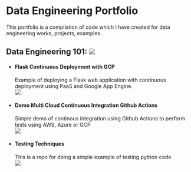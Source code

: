 # Data Engineering Portfolio

This portfolio is a compilation of code which I have created for data engineering works, projects, examples.

## Data Engineering 101: [![](https://badgen.net/badge/101/examples/black)]()

* #### Flask Continuous Deployment with GCP<br>
    Example of deploying a Flask web application with continuous deployment using PaaS and Google App Engine. <br>
[![](https://badgen.net/badge/icon/github?icon=github&label)](https://github.com/VM-137/cd-on-gcp-flask-web-)

* #### Demo Multi Cloud Continuous Integration Github Actions<br>
    Simple demo of continous integration using Github Actions to perform tests using AWS, Azure or GCP <br>
[![](https://badgen.net/badge/icon/github?icon=github&label)](https://github.com/VM-137/demo-multi-cloud-continuous-integration-github-actions-)

* #### Testing Techniques<br>
    This is a repo for doing a simple example of testing python code<br>
[![](https://badgen.net/badge/icon/github?icon=github&label)](https://github.com/VM-137/testing-techniques)

